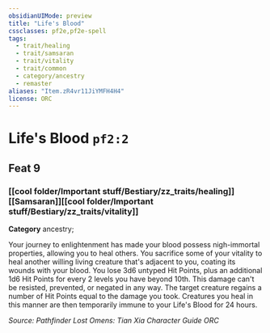 ```yaml
---
obsidianUIMode: preview
title: "Life's Blood"
cssclasses: pf2e,pf2e-spell
tags:
  - trait/healing
  - trait/samsaran
  - trait/vitality
  - trait/common
  - category/ancestry
  - remaster
aliases: "Item.zR4vr11JiYMFH4H4"
license: ORC
---
```

# Life's Blood `pf2:2`
## Feat 9
### [[cool folder/Important stuff/Bestiary/zz_traits/healing]][[Samsaran]][[cool folder/Important stuff/Bestiary/zz_traits/vitality]]

**Category** ancestry; 




Your journey to enlightenment has made your blood possess nigh-immortal properties, allowing you to heal others. You sacrifice some of your vitality to heal another willing living creature that's adjacent to you, coating its wounds with your blood. You lose 3d6 untyped Hit Points, plus an additional 1d6 Hit Points for every 2 levels you have beyond 10th. This damage can't be resisted, prevented, or negated in any way. The target creature regains a number of Hit Points equal to the damage you took. Creatures you heal in this manner are then temporarily immune to your Life's Blood for 24 hours.

*Source: Pathfinder Lost Omens: Tian Xia Character Guide*
*ORC*